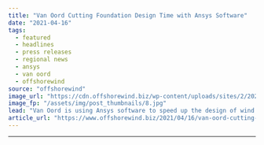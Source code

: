 ```yaml
---
title: "Van Oord Cutting Foundation Design Time with Ansys Software"
date: "2021-04-16"
tags: 
  - featured
  - headlines
  - press releases
  - regional news
  - ansys
  - van oord
  - offshorewind
source: "offshorewind"
image_url: "https://cdn.offshorewind.biz/wp-content/uploads/sites/2/2021/04/16143503/Van-Oord-Cuts-Foundation-Design-Time-with-Ansys-Software.jpg"
image_fp: "/assets/img/post_thumbnails/8.jpg"
lead: "Van Oord is using Ansys software to speed up the design of wind turbine foundations"
article_url: "https://www.offshorewind.biz/2021/04/16/van-oord-cutting-foundation-design-time-with-ansys-software/"
---
```


---
